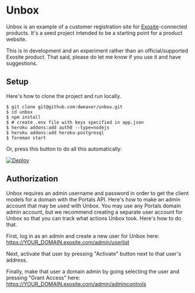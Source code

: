 # Unbox

Unbox is an example of a customer registration site for [Exosite](https://exosite.com)-connected products. It's a seed project intended to be a starting point for a product website.

This is in development and an experiment rather than an official/supported Exosite product. That said, please do let me know if you use it and have suggestions.

## Setup

Here's how to clone the project and run locally.

```
$ git clone git@github.com:dweaver/unbox.git
$ cd unbox
$ npm install
$ # create .env file with keys specified in app.json
$ heroku addons:add auth0 --type=nodejs
$ heroku addons:add heroku-postgresql
$ foreman start
```

Or, press this button to do all this automatically:

[![Deploy](https://www.herokucdn.com/deploy/button.png)](https://heroku.com/deploy)

## Authorization

Unbox requires an admin username and password in order to get the client models for a domain with the Portals API. Here's how to make an admin account that may be used with Unbox. You may use any Portals domain admin account, but we recommend creating a separate user account for Unbox so that you can track what actions Unbox took. Here's how to do that.

First, log in as an admin and create a new user for Unbox here: https://YOUR_DOMAIN.exosite.com/admin/userlist

Next, activate that user by pressing "Activate" button next to that user's address.

Finally, make that user a domain admin by going selecting the user and pressing "Grant Access" here: https://YOUR_DOMAIN.exosite.com/admin/admincontrols
